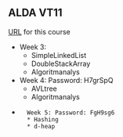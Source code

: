 ALDA VT11
--------

[URL](http://ilearn.dsv.su.se/ "Ilearn") for this course


*   Week 3:
    * SimpleLinkedList
    * DoubleStackArray
    * Algoritmanalys
*   Week 4: Password: H7grSpQ
    * AVLtree
    * Algoritmanalys
*		Week 5: Password: FgH9sg6
		* Hashing
		* d-heap
